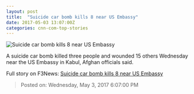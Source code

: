 ```yaml
---
layout: post
title:  "Suicide car bomb kills 8 near US Embassy"
date: 2017-05-03 13:07:00Z
categories: cnn-com-top-stories
---
```


![Suicide car bomb kills 8 near US Embassy](http://i2.cdn.cnn.com/cnnnext/dam/assets/150325082152-social-gfx-cnn-logo-super-tease.jpg)

A suicide car bomb killed three people and wounded 15 others Wednesday near the US Embassy in Kabul, Afghan officials said.


Full story on F3News: [Suicide car bomb kills 8 near US Embassy](http://www.f3nws.com/n/ehMR2H)

> Posted on: Wednesday, May 3, 2017 6:07:00 PM
